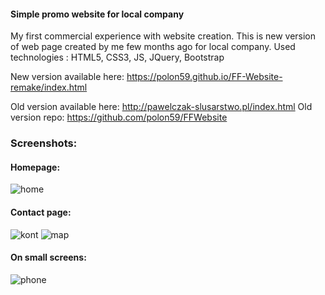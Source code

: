 #### Simple promo website for local company
My first commercial experience with website creation.
This is new version of web page created by me few months ago for local company.
Used technologies : HTML5, CSS3, JS, JQuery, Bootstrap

New version available here: https://polon59.github.io/FF-Website-remake/index.html

Old version available here: http://pawelczak-slusarstwo.pl/index.html
Old version repo: https://github.com/polon59/FFWebsite

### Screenshots:
#### Homepage:

![home](https://user-images.githubusercontent.com/34944174/51428163-cc057c00-1c00-11e9-9898-2380d9c1f625.png)

#### Contact page:
![kont](https://user-images.githubusercontent.com/34944174/51428171-e50e2d00-1c00-11e9-8cd6-08505de71135.png)
![map](https://user-images.githubusercontent.com/34944174/51428178-f0615880-1c00-11e9-9e11-7c4a49976256.png)

#### On small screens:
![phone](https://user-images.githubusercontent.com/34944174/51428194-1981e900-1c01-11e9-910a-b61ffaede946.png)
